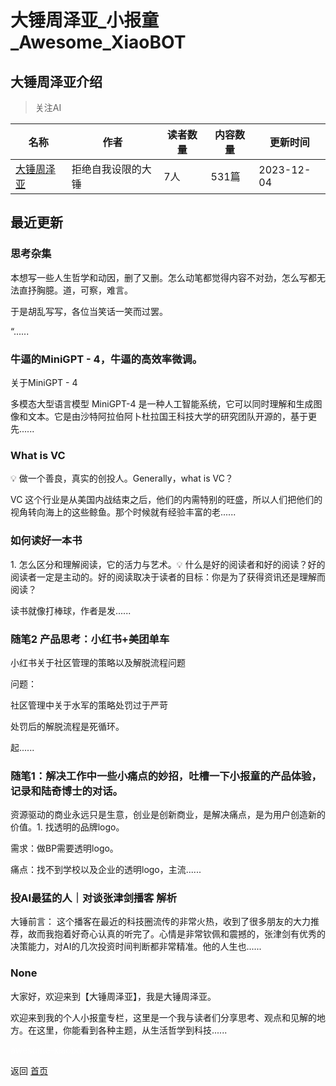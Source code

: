 # 大锤周泽亚_小报童_Awesome_XiaoBOT

## 大锤周泽亚介绍
> 关注AI  
  


|名称|作者|读者数量|内容数量|更新时间|
|---|---|---|---|---|
|[大锤周泽亚](https://xiaobot.net/p/ZhouZeya?refer=0b133df9-27dc-423b-8101-639049001c13)|拒绝自我设限的大锤|7人|531篇|2023-12-04|

## 最近更新
### 思考杂集

本想写一些人生哲学和动因，删了又删。怎么动笔都觉得内容不对劲，怎么写都无法直抒胸臆。道，可察，难言。

于是胡乱写写，各位当笑话一笑而过罢。

“......

### 牛逼的MiniGPT - 4，牛逼的高效率微调。

关于MiniGPT - 4

多模态大型语言模型 MiniGPT-4
是一种人工智能系统，它可以同时理解和生成图像和文本。它是由沙特阿拉伯阿卜杜拉国王科技大学的研究团队开源的，基于更先......

### What is VC

💡 做一个善良，真实的创投人。Generally，what is VC？

VC 这个行业是从美国内战结束之后，他们的内需特别的旺盛，所以人们把他们的视角转向海上的这些鲸鱼。那个时候就有经验丰富的老......

### 如何读好一本书

1\. 怎么区分和理解阅读，它的活力与艺术。💡
什么是好的阅读者和好的阅读？好的阅读者一定是主动的。好的阅读取决于读者的目标：你是为了获得资讯还是理解而阅读？

读书就像打棒球，作者是发......

### 随笔2 产品思考：小红书+美团单车

小红书关于社区管理的策略以及解脱流程问题

问题：

社区管理中关于水军的策略处罚过于严苛

处罚后的解脱流程是死循环。

起......

### 随笔1：解决工作中一些小痛点的妙招，吐槽一下小报童的产品体验，记录和陆奇博士的对话。

资源驱动的商业永远只是生意，创业是创新商业，是解决痛点，是为用户创造新的价值。1. 找透明的品牌logo。

需求：做BP需要透明logo。

痛点：找不到学校以及企业的透明logo，主流......

### 投AI最猛的人｜对谈张津剑播客 解析

大锤前言：
这个播客在最近的科技圈流传的非常火热，收到了很多朋友的大力推荐，故而我抱着好奇心认真的听完了。心情是非常钦佩和震撼的，张津剑有优秀的决策能力，对AI的几次投资时间判断都非常精准。他的人生也......

### None

大家好，欢迎来到【大锤周泽亚】，我是大锤周泽亚。

欢迎来到我的个人小报童专栏，这里是一个我与读者们分享思考、观点和见解的地方。在这里，你能看到各种主题，从生活哲学到科技......


<a href="https://github.com/Reno9527/awesome-xiaobot" style="color: white; text-decoration: none;">awesome-xiaobot</a>

返回 [首页](../README.md)
